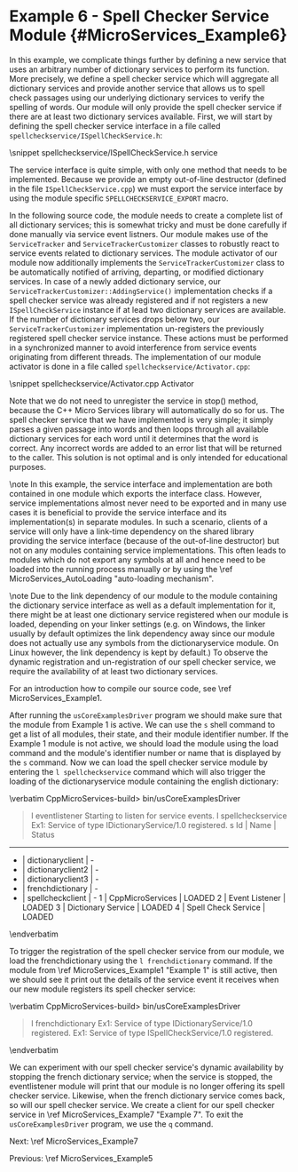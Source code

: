 Example 6 - Spell Checker Service Module   {#MicroServices_Example6}
========================================

In this example, we complicate things further by defining a new service that
uses an arbitrary number of dictionary services to perform its function. More
precisely, we define a spell checker service which will aggregate all dictionary
services and provide another service that allows us to spell check passages
using our underlying dictionary services to verify the spelling of words. Our
module will only provide the spell checker service if there are at least two
dictionary services available. First, we will start by defining the spell checker
service interface in a file called `spellcheckservice/ISpellCheckService.h`:

\snippet spellcheckservice/ISpellCheckService.h service

The service interface is quite simple, with only one method that needs to be
implemented. Because we provide an empty out-of-line destructor (defined in the
file `ISpellCheckService.cpp`) we must export the service interface by using the
module specific `SPELLCHECKSERVICE_EXPORT` macro.

In the following source code, the module needs to create a complete list of all
dictionary services; this is somewhat tricky and must be done carefully if done
manually via service event listners. Our module makes use of the `ServiceTracker`
and `ServiceTrackerCustomizer` classes to robustly react to service events related
to dictionary services. The module activator of our module now additionally implements
the `ServiceTrackerCustomizer` class to be automatically notified of arriving, departing,
or modified dictionary services. In case of a newly added dictionary service, our
`ServiceTrackerCustomizer::AddingService()` implementation checks if a spell checker
service was already registered and if not registers a new `ISpellCheckService` instance
if at lead two dictionary services are available.
If the number of dictionary services drops below two, our `ServiceTrackerCustomizer`
implementation un-registers the previously registered spell checker service instance.
These actions must be performed in a synchronized manner to avoid interference from
service events originating from different threads. The implementation of our module
activator is done in a file called `spellcheckservice/Activator.cpp`:

\snippet spellcheckservice/Activator.cpp Activator

Note that we do not need to unregister the service in stop() method, because the
C++ Micro Services library will automatically do so for us. The spell checker service
that we have implemented is very simple; it simply parses a given passage into words
and then loops through all available dictionary services for each word until it
determines that the word is correct. Any incorrect words are added to an error list
that will be returned to the caller. This solution is not optimal and is only intended
for educational purposes.

\note In this example, the service interface and implementation are both
contained in one module which exports the interface class. However, service
implementations almost never need to be exported and in many use cases
it is beneficial to provide the service interface and its implementation(s)
in separate modules. In such a scenario, clients of a service will only
have a link-time dependency on the shared library providing the service interface
(because of the out-of-line destructor) but not on any modules containing
service implementations. This often leads to modules which do not export
any symbols at all and hence need to be loaded into the running process
manually or by using the \ref MicroServices_AutoLoading "auto-loading mechanism".

\note Due to the link dependency of our module to the module containing the
dictionary service interface as well as a default implementation for it, there
might be at least one dictionary service registered when our module is
loaded, depending on your linker settings (e.g. on Windows, the linker usually
by default optimizes the link dependency away since our module does not actually
use any symbols from the dictionaryservice module. On Linux however, the link
dependency is kept by default.) To observe the dynamic registration and
un-registration of our spell checker service, we require the availability of
at least two dictionary services.

For an introduction how to compile our source code, see \ref MicroServices_Example1.

After running the `usCoreExamplesDriver` program we should make sure that the
module from Example 1 is active. We can use the `s` shell command to get
a list of all modules, their state, and their module identifier number.
If the Example 1 module is not active, we should load the module using the
load command and the module's identifier number or name that is displayed
by the `s` command. Now we can load the spell checker service module by
entering the `l spellcheckservice` command which will also trigger the loading
of the dictionaryservice module containing the english dictionary:

\verbatim
CppMicroServices-build> bin/usCoreExamplesDriver
> l eventlistener
Starting to listen for service events.
> l spellcheckservice
Ex1: Service of type IDictionaryService/1.0 registered.
> s
Id | Name                 | Status
-----------------------------------
 - | dictionaryclient     | -
 - | dictionaryclient2    | -
 - | dictionaryclient3    | -
 - | frenchdictionary     | -
 - | spellcheckclient     | -
 1 | CppMicroServices     | LOADED
 2 | Event Listener       | LOADED
 3 | Dictionary Service   | LOADED
 4 | Spell Check Service  | LOADED
>
\endverbatim

To trigger the registration of the spell checker service from our module, we
load the frenchdictionary using the `l frenchdictionary` command. If the module from
\ref MicroServices_Example1 "Example 1" is still active,
then we should see it print out the details of the service event it receives
when our new module registers its spell checker service:

\verbatim
CppMicroServices-build> bin/usCoreExamplesDriver
> l frenchdictionary
Ex1: Service of type IDictionaryService/1.0 registered.
Ex1: Service of type ISpellCheckService/1.0 registered.
>
\endverbatim

We can experiment with our spell checker service's dynamic availability by stopping
the french dictionary service; when the service is stopped,
the eventlistener module will print that our module is no longer offering its
spell checker service. Likewise, when the french dictionary service comes back, so will
our spell checker service. We create a client for our spell checker service in
\ref MicroServices_Example7 "Example 7". To exit the `usCoreExamplesDriver` program, we
use the `q` command.

Next: \ref MicroServices_Example7

Previous: \ref MicroServices_Example5
